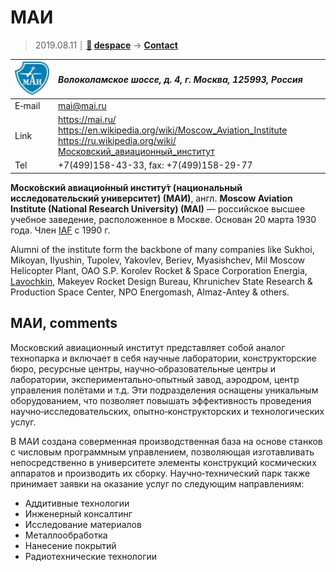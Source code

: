 # МАИ
> 2019.08.11 ┊ **[🚀](../index/index.md) [despace](index.md)** → **[Contact](contact.md)**

|[![](f/contact/m/mai_logo1_thumb.jpg)](f/contact/m/mai_logo1.png)|*Волоколамское шоссе, д. 4, г. Москва, 125993, Россия*|
|:--|:--|
|E‑mail| <mai@mai.ru> |
|Link| <https://mai.ru/><br> <https://en.wikipedia.org/wiki/Moscow_Aviation_Institute><br> <https://ru.wikipedia.org/wiki/Московский_авиационный_институт> |
|Tel| +7(499)158-43-33, fax: +7(499)158-29-77 |

**Моско́вский авиацио́нный институ́т (национальный исследовательский университет) (МАИ)**, англ. **Moscow Aviation Institute (National Research University) (MAI)** — российское высшее учебное заведение, расположенное в Москве. Основан 20 марта 1930 года. Член [IAF](zz_iaf.md) с 1990 г.

Alumni of the institute form the backbone of many companies like Sukhoi, Mikoyan, Ilyushin, Tupolev, Yakovlev, Beriev, Myasishchev, Mil Moscow Helicopter Plant, OAO S.P. Korolev Rocket & Space Corporation Energia, [Lavochkin](zz_lav.md), Makeyev Rocket Design Bureau, Khrunichev State Research & Production Space Center, NPO Energomash, Almaz-Antey & others.


<p style="page-break-after:always"> </p>

## МАИ, comments

Московский авиационный институт представляет собой аналог технопарка и включает в себя научные лаборатории, конструкторские бюро, ресурсные центры, научно‑образовательные центры и лаборатории, экспериментально‑опытный завод, аэродром, центр управления полётами и т.д. Эти подразделения оснащены уникальным оборудованием, что позволяет повышать эффективность проведения научно‑исследовательских, опытно‑конструкторских и технологических услуг.

В МАИ создана соверменная производственная база на основе станков с числовым программным управлением, позволяющая изготавливать непосредственно в университете элементы конструкций космических аппаратов и производить их сборку. Научно‑технический парк также принимает заявки на оказание услуг по следующим направлениям:

   - Аддитивные технологии
   - Инженерный консалтинг
   - Исследование материалов
   - Металлообработка
   - Нанесение покрытий
   - Радиотехнические технологии

